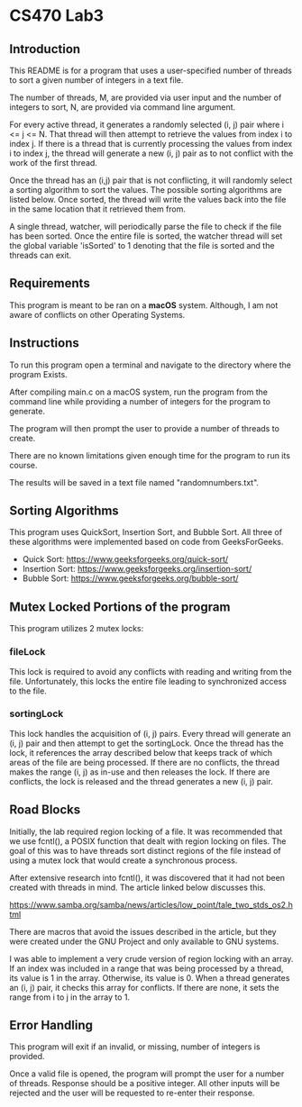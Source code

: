 # CS470 Lab3

## Introduction

This README is for a program that uses a user-specified number of threads to sort a given number of integers in a text file. 

The number of threads, M, are provided via user input and the number of integers to sort, N, are provided via command line argument.

For every active thread, it generates a randomly selected (i, j) pair where i <= j <= N.
That thread will then attempt to retrieve the values from index i to index j. If there is a thread that is currently processing the values from index i to index j, the thread will generate a new (i, j) pair as to not conflict with the work of the first thread. 

Once the thread has an (i,j) pair that is not conflicting, it will randomly select a sorting algorithm to sort the values. The possible sorting algorithms are listed below. Once sorted, the thread will write the values back into the file in the same location that it retrieved them from.

A single thread, watcher, will periodically parse the file to check if the file has been sorted. Once the entire file is sorted, the watcher thread will set the global variable 'isSorted' to 1 denoting that the file is sorted and the threads can exit.

## Requirements

This program is meant to be ran on a **macOS** system. Although, I am not aware of conflicts on other Operating Systems.

## Instructions

To run this program open a terminal and navigate to the directory where the program Exists.

After compiling main.c on a macOS system, run the program from the command line while providing a number of integers for the program to generate.

The program will then prompt the user to provide a number of threads to create.

There are no known limitations given enough time for the program to run its course.

The results will be saved in a text file named "randomnumbers.txt".

## Sorting Algorithms

This program uses QuickSort, Insertion Sort, and Bubble Sort. All three of these algorithms were implemented based on code from GeeksForGeeks.

* Quick Sort: https://www.geeksforgeeks.org/quick-sort/
* Insertion Sort: https://www.geeksforgeeks.org/insertion-sort/
* Bubble Sort: https://www.geeksforgeeks.org/bubble-sort/

## Mutex Locked Portions of the program

This program utilizes 2 mutex locks:

### fileLock
This lock is required to avoid any conflicts with reading and writing from the file. Unfortunately, this locks the entire file leading to synchronized access to the file.

### sortingLock
This lock handles the acquisition of (i, j) pairs. Every thread will generate an (i, j) pair and then attempt to get the sortingLock. Once the thread has the lock, it references the array described below that keeps track of which areas of the file are being processed. If there are no conflicts, the thread makes the range (i, j) as in-use and then releases the lock. If there are conflicts, the lock is released and the thread generates a new (i, j) pair.

## Road Blocks

Initially, the lab required region locking of a file. It was recommended that we use fcntl(), a POSIX function that dealt with region locking on files. The goal of this was to have threads sort distinct regions of the file instead of using a mutex lock that would create a synchronous process.

After extensive research into fcntl(), it was discovered that it had not been created with threads in mind. The article linked below discusses this.

https://www.samba.org/samba/news/articles/low_point/tale_two_stds_os2.html

There are macros that avoid the issues described in the article, but they were created under the GNU Project and only available to GNU systems.

I was able to implement a very crude version of region locking with an array. If an index was included in a range that was being processed by a thread, its value is 1 in the array. Otherwise, its value is 0. When a thread generates an (i, j) pair, it checks this array for conflicts. If there are none, it sets the range from i to j in the array to 1.

## Error Handling

This program will exit if an invalid, or missing, number of integers is provided.

Once a valid file is opened, the program will prompt the user for a number of threads. Response should be a positive integer. All other inputs will be rejected and the user will be requested to re-enter their response.
